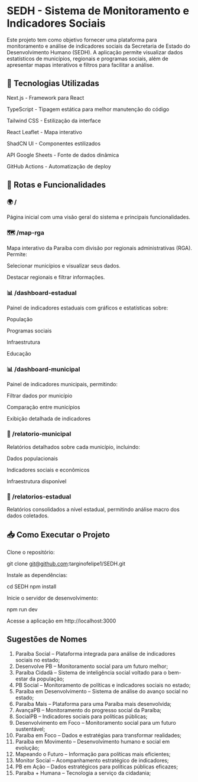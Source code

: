 # SEDH - Sistema de Monitoramento e Indicadores Sociais

Este projeto tem como objetivo fornecer uma plataforma para monitoramento e análise de indicadores sociais da Secretaria de Estado do Desenvolvimento Humano (SEDH). A aplicação permite visualizar dados estatísticos de municípios, regionais e programas sociais, além de apresentar mapas interativos e filtros para facilitar a análise.


## 📌 Tecnologias Utilizadas

Next.js - Framework para React

TypeScript - Tipagem estática para melhor manutenção do código

Tailwind CSS - Estilização da interface

React Leaflet - Mapa interativo

ShadCN UI - Componentes estilizados

API Google Sheets - Fonte de dados dinâmica

GitHub Actions - Automatização de deploy

## 🔗 Rotas e Funcionalidades

### 🌍 /

Página inicial com uma visão geral do sistema e principais funcionalidades.

### 🗺️ /map-rga

Mapa interativo da Paraíba com divisão por regionais administrativas (RGA). Permite:

Selecionar municípios e visualizar seus dados.

Destacar regionais e filtrar informações.

### 📊 /dashboard-estadual

Painel de indicadores estaduais com gráficos e estatísticas sobre:

População

Programas sociais

Infraestrutura

Educação

### 📊 /dashboard-municipal

Painel de indicadores municipais, permitindo:

Filtrar dados por município

Comparação entre municípios

Exibição detalhada de indicadores

### 📑 /relatorio-municipal

Relatórios detalhados sobre cada município, incluindo:

Dados populacionais

Indicadores sociais e econômicos

Infraestrutura disponível

### 📑 /relatorios-estadual

Relatórios consolidados a nível estadual, permitindo análise macro dos dados coletados.

## 📥 Como Executar o Projeto

Clone o repositório:

git clone git@github.com:targinofelipe1/SEDH.git

Instale as dependências:

cd SEDH
npm install

Inicie o servidor de desenvolvimento:

npm run dev

Acesse a aplicação em http://localhost:3000

## Sugestões de Nomes

1. Paraíba Social – Plataforma integrada para análise de indicadores sociais no estado;
2. Desenvolve PB – Monitoramento social para um futuro melhor;
3. Paraíba Cidadã – Sistema de inteligência social voltado para o bem-estar da população;
4. PB Social – Monitoramento de políticas e indicadores sociais no estado;
5. Paraíba em Desenvolvimento – Sistema de análise do avanço social no estado;
6. Paraíba Mais – Plataforma para uma Paraíba mais desenvolvida;
7. AvançaPB – Monitoramento do progresso social da Paraíba;
8. SocialPB – Indicadores sociais para políticas públicas;
9. Desenvolvimento em Foco – Monitoramento social para um futuro sustentável;
10. Paraíba em Foco – Dados e estratégias para transformar realidades;
11. Paraíba em Movimento – Desenvolvimento humano e social em evolução;
12. Mapeando o Futuro – Informação para políticas mais eficientes;
13. Monitor Social – Acompanhamento estratégico de indicadores;
14. PB em Ação – Dados estratégicos para políticas públicas eficazes;
15. Paraíba + Humana – Tecnologia a serviço da cidadania;

